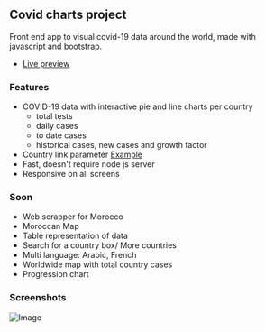 
## Covid charts project

Front end app to visual covid-19 data around the world, made with javascript and bootstrap.

- [Live preview](https://gouiferda.github.io/covid-charts/)

### Features


- COVID-19 data with interactive pie and line charts per country
    - total tests
    - daily cases
    - to date cases
    - historical cases, new cases and growth factor
- Country link parameter [Example](https://gouiferda.github.io/covid-charts/?country=usa)
- Fast, doesn't require node js server
- Responsive on all screens

### Soon

- Web scrapper for Morocco
- Moroccan Map
- Table representation of data
- Search for a country box/ More countries
- Multi language: Arabic, French
- Worldwide map with total country cases
- Progression chart

### Screenshots

![Image](https://i.imgur.com/eht92ef.png)

